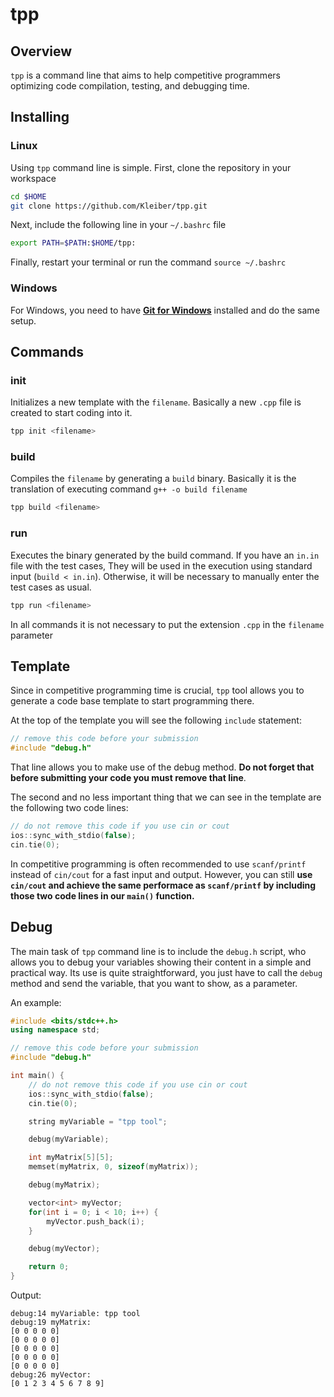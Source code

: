 
# tpp

## Overview

`tpp` is a command line that aims to help competitive programmers optimizing code compilation, testing, and debugging time.

## Installing
### Linux
Using `tpp` command line is simple. First, clone the repository in your workspace
```bash
cd $HOME
git clone https://github.com/Kleiber/tpp.git
```
Next, include the following line in your `~/.bashrc` file
```bash
export PATH=$PATH:$HOME/tpp:
```
Finally, restart your terminal or run the command `source ~/.bashrc`

### Windows
For Windows, you need to have **[Git for Windows](https://gitforwindows.org/)** installed and do the same setup.

## Commands
### init
Initializes a new template with the `filename`. Basically a new `.cpp` file is created to start coding into it.
```bash
tpp init <filename>
```
### build
Compiles the `filename` by generating a `build` binary. Basically it is the translation of executing command `g++ -o build filename`
```bash
tpp build <filename>
```
### run
Executes the binary generated by the build command. If you have an `in.in` file with the test cases, They will be used in the execution using standard input (`build < in.in`). Otherwise, it will be necessary to manually enter the test cases as usual.
```bash
tpp run <filename>
```

In all commands it is not necessary to put the extension `.cpp` in the `filename` parameter

## Template

Since in competitive programming time is crucial, `tpp` tool allows you to generate a code base template to start programming there.

At the top of the template you will see the following `include` statement:
```c++
// remove this code before your submission
#include "debug.h"
```
That line allows you to make use of the debug method. **Do not forget that before submitting your code you must remove that line**.

The second and no less important thing that we can see in the template are the following two code lines:
```c++
// do not remove this code if you use cin or cout
ios::sync_with_stdio(false);
cin.tie(0);
```
In competitive programming is often recommended to use `scanf/printf` instead of `cin/cout` for a fast input and output. However, you can still **use `cin/cout` and achieve the same performace as `scanf/printf` by including those two code lines in our `main()` function.**

## Debug

The main task of `tpp` command line is to include the `debug.h` script, who allows you to debug your variables showing their content in a simple and practical way. Its use is quite straightforward, you just have to call the `debug` method and send the variable, that you want to show, as a parameter.

An example:

```c++
#include <bits/stdc++.h>
using namespace std;

// remove this code before your submission
#include "debug.h"

int main() { 
    // do not remove this code if you use cin or cout
    ios::sync_with_stdio(false);
    cin.tie(0);

    string myVariable = "tpp tool";

    debug(myVariable);

    int myMatrix[5][5];
    memset(myMatrix, 0, sizeof(myMatrix));

    debug(myMatrix);

    vector<int> myVector;
    for(int i = 0; i < 10; i++) {
    	myVector.push_back(i);
    }

    debug(myVector);

    return 0;
}
```

Output:
```
debug:14 myVariable: tpp tool
debug:19 myMatrix:
[0 0 0 0 0]
[0 0 0 0 0]
[0 0 0 0 0]
[0 0 0 0 0]
[0 0 0 0 0]
debug:26 myVector:
[0 1 2 3 4 5 6 7 8 9]
```
